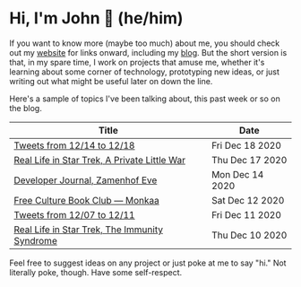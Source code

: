 # Hi, I'm John 👋 (he/him)

If you want to know more (maybe too much) about me, you should check out my [website](https://john.colagioia.net/) for links onward, including my [blog](https://john.colagioia.net/blog).  But the short version is that, in my spare time, I work on projects that amuse me, whether it's learning about some corner of technology, prototyping new ideas, or just writing out what might be useful later on down the line.

Here's a sample of topics I've been talking about, this past week or so on the blog.

|Title|Date|
|-----|-------|
|[Tweets from 12/14 to 12/18](https://john.colagioia.net/blog/media/2020/12/18/week.html)|Fri Dec 18 2020|
|[Real Life in Star Trek, A Private Little War](https://john.colagioia.net/blog/2020/12/17/war.html)|Thu Dec 17 2020|
|[Developer Journal, Zamenhof Eve](https://john.colagioia.net/blog/2020/12/14/zamenhof.html)|Mon Dec 14 2020|
|[Free Culture Book Club — Monkaa](https://john.colagioia.net/blog/2020/12/12/monkaa.html)|Sat Dec 12 2020|
|[Tweets from 12/07 to 12/11](https://john.colagioia.net/blog/media/2020/12/11/week.html)|Fri Dec 11 2020|
|[Real Life in Star Trek, The Immunity Syndrome](https://john.colagioia.net/blog/2020/12/10/immunity.html)|Thu Dec 10 2020|

Feel free to suggest ideas on any project or just poke at me to say "hi." Not literally poke, though. Have some self-respect.
